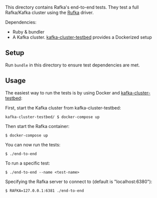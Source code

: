 This directory contains Rafka's end-to-end tests. They test a full Rafka/Kafka
cluster using the [Rufka](https://github.com/skroutz/rufka) driver.

Dependencies:

* Ruby & bundler
* A Kafka cluster. [kafka-cluster-testbed](https://github.com/skroutz/kafka-cluster-testbed) provides a Dockerized setup

## Setup

Run `bundle` in this directory to ensure test dependencies are met.

## Usage

The easiest way to run the tests is by using Docker and
[kafka-cluster-testbed](https://github.com/skroutz/kafka-cluster-testbed):

First, start the Kafka cluster from kafka-cluster-testbed:

```shell
kafka-cluster-testbed/ $ docker-compose up
```

Then start the Rafka container:
```shell
$ docker-compose up
```

You can now run the tests:
```shell
$ ./end-to-end
```

To run a specific test:
```shell
$ ./end-to-end --name <test-name>
```

Specifying the Rafka server to connect to (default is "localhost:6380"):
```shell
$ RAFKA=127.0.0.1:6381 ./end-to-end
```
